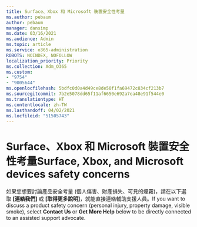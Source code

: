 ```yaml
---
title: Surface、Xbox 和 Microsoft 裝置安全性考量
ms.author: pebaum
author: pebaum
manager: dansimp
ms.date: 03/16/2021
ms.audience: Admin
ms.topic: article
ms.service: o365-administration
ROBOTS: NOINDEX, NOFOLLOW
localization_priority: Priority
ms.collection: Adm_O365
ms.custom:
- "9754"
- "9005644"
ms.openlocfilehash: 5bdfc0d0a4d49ce8de50f1fa69472c834cf213b7
ms.sourcegitcommit: 7b2e5078dd65f11af6650e692a7ea48e91f544e0
ms.translationtype: HT
ms.contentlocale: zh-TW
ms.lasthandoff: 04/02/2021
ms.locfileid: "51505743"
---
```

# <a name="surface-xbox-and-microsoft-devices-safety-concerns"></a><span data-ttu-id="376b0-102">Surface、Xbox 和 Microsoft 裝置安全性考量</span><span class="sxs-lookup"><span data-stu-id="376b0-102">Surface, Xbox, and Microsoft devices safety concerns</span></span>

<span data-ttu-id="376b0-103">如果您想要討論產品安全考量 (個人傷害、財產損失、可見的煙霧)，請在以下選取 **[連絡我們]** 或 **[取得更多說明]**，就能直接連絡輔助支援人員。</span><span class="sxs-lookup"><span data-stu-id="376b0-103">If you want to discuss a product safety concern (personal injury, property damage, visible smoke), select **Contact Us** or **Get More Help** below to be directly connected to an assisted support advocate.</span></span>